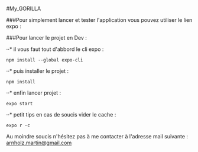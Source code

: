 #My_GORILLA

###Pour simplement lancer et tester l'application vous pouvez utiliser le lien expo :

###Pour lancer le projet en Dev :

⋅⋅* il vous faut tout d'abbord le cli expo :
```console
npm install --global expo-cli
```

⋅⋅* puis installer le projet :
```console
npm install
```

⋅⋅* enfin lancer projet :
```console
expo start
```

⋅⋅* petit tips en cas de soucis vider le cache :
```console
expo r -c
```

Au moindre soucis n'hésitez pas à me contacter à l'adresse mail suivante : arnholz.martin@gmail.com